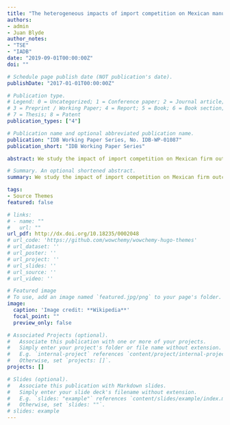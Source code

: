 ```yaml
---
title: "The heterogeneous impacts of import competition on Mexican manufacturing plants"
authors:
- admin
- Juan Blyde
author_notes:
- "TSE"
- "IADB"
date: "2019-09-01T00:00:00Z"
doi: ""

# Schedule page publish date (NOT publication's date).
publishDate: "2017-01-01T00:00:00Z"

# Publication type.
# Legend: 0 = Uncategorized; 1 = Conference paper; 2 = Journal article;
# 3 = Preprint / Working Paper; 4 = Report; 5 = Book; 6 = Book section;
# 7 = Thesis; 8 = Patent
publication_types: ["4"]

# Publication name and optional abbreviated publication name.
publication: "IDB Working Paper Series, No. IDB-WP-01087"
publication_short: "IDB Working Paper Series"

abstract: We study the impact of import competition on Mexican firm outcomes between 2003 and 2013 by exploiting variation in import penetration across industries. Focusing on the increase in import competition from China that Mexico experienced during this period, we find that the trade shock induced a decline in employment, sales, exports, and productivity. Importantly, the results show that the average impact hides significant heterogeneity effects, with smaller and less efficient plants experiencing the largest adjustments, while the most efficient plants exhibited relatively minor effects and, for some outcomes, no effects at all. The existence of heterogeneous impacts across establishments is consistent with other sets of findingsfor instance, that the productivity gap between small and large plants has been increasing over time and that the reallocation of resources has been productivity-enhancing, particularly in sectors that have experienced large-scale import penetration from China. 

# Summary. An optional shortened abstract.
summary: We study the impact of import competition on Mexican firm outcomes between 2003 and 2013 by exploiting variation in import penetration across industries.

tags:
- Source Themes
featured: false

# links: 
# - name: ""
#   url: ""
url_pdf: http://dx.doi.org/10.18235/0002048
# url_code: 'https://github.com/wowchemy/wowchemy-hugo-themes'
# url_dataset: ''
# url_poster: ''
# url_project: ''
# url_slides: ''
# url_source: ''
# url_video: ''

# Featured image
# To use, add an image named `featured.jpg/png` to your page's folder. 
image:
  caption: 'Image credit: **Wikipedia**'
  focal_point: ""
  preview_only: false

# Associated Projects (optional).
#   Associate this publication with one or more of your projects.
#   Simply enter your project's folder or file name without extension.
#   E.g. `internal-project` references `content/project/internal-project/index.md`.
#   Otherwise, set `projects: []`.
projects: []

# Slides (optional).
#   Associate this publication with Markdown slides.
#   Simply enter your slide deck's filename without extension.
#   E.g. `slides: "example"` references `content/slides/example/index.md`.
#   Otherwise, set `slides: ""`.
# slides: example
---
```




